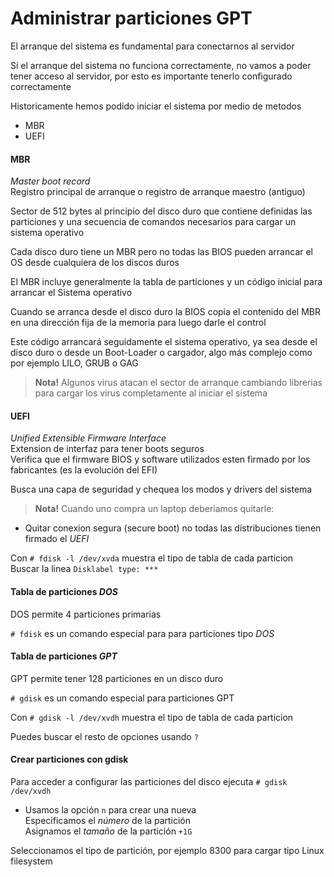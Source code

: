 # Administrar particiones GPT
El arranque del sistema es fundamental para conectarnos al servidor

Sí el arranque del sistema no funciona correctamente, no vamos a poder tener acceso al servidor, por esto es importante tenerlo configurado correctamente

Historicamente hemos podido iniciar el sistema por medio de metodos
- MBR
- UEFI

#### MBR
_Master boot record_  
Registro principal de arranque o registro de arranque maestro (antiguo)

Sector de 512 bytes al principio del disco duro que contiene definidas las particiones y
una secuencia de comandos necesarios para cargar un sistema operativo

Cada disco duro tiene un MBR pero no todas las BIOS pueden arrancar el OS
desde cualquiera de los discos duros

El MBR incluye generalmente la tabla de particiones
y un código inicial para arrancar el Sistema operativo

Cuando se arranca desde el disco duro
la BIOS copia el contenido del MBR en una dirección fija de la memoria
para luego darle el control

Este código arrancará seguidamente el sistema operativo,
ya sea desde el disco duro o desde un Boot-Loader o cargador,
algo más complejo como por ejemplo LILO, GRUB o GAG

> **Nota!** Algunos virus atacan el sector de arranque cambiando librerias
para cargar los virus completamente al iniciar el sistema

#### UEFI
_Unified Extensible Firmware Interface_  
Extension de interfaz para tener boots seguros  
Verifica que el firmware BIOS y software utilizados esten firmado por los fabricantes
(es la evolución del EFI)

Busca una capa de seguridad y chequea los modos y drivers del sistema

> **Nota!** Cuando uno compra un laptop deberiamos quitarle:
- Quitar conexion segura (secure boot)  no todas las distribuciones tienen firmado el _UEFI_

Con `# fdisk -l /dev/xvda` muestra el tipo de tabla de cada particion  
Buscar la linea `Disklabel type: ***`

#### Tabla de particiones _DOS_
DOS permite 4 particiones primarias

`# fdisk` es un comando especial para para particiones tipo _DOS_

#### Tabla de particiones _GPT_
GPT permite tener 128 particiones en un disco duro

`# gdisk` es un comando especial para particiones GPT

Con `# gdisk -l /dev/xvdh` muestra el tipo de tabla de cada particion

Puedes buscar el resto de opciones usando `?`

#### Crear particiones con gdisk
Para acceder a configurar las particiones del disco ejecuta `# gdisk /dev/xvdh`
- Usamos la opción `n` para crear una nueva  
  Especificamos el _número_ de la partición  
  Asignamos el _tamaño_ de la partición `+1G`

Seleccionamos el tipo de partición, por ejemplo 8300 para cargar tipo Linux filesystem
